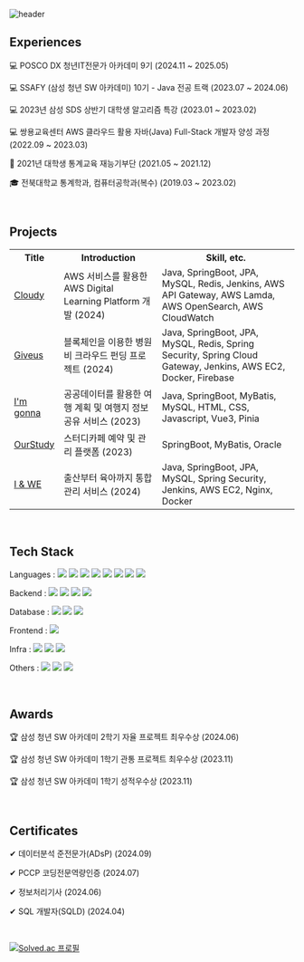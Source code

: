 <!-- 이모지 : https://gist.github.com/rxaviers/7360908 -->
<!-- 기술 뱃지 1 : https://github.com/Envoy-VC/awesome-badges -->
<!-- 기술 뱃지 2 : https://github.com/Ileriayo/markdown-badges -->

![header](https://capsule-render.vercel.app/api?type=venom&color=b7e0e2&height=160&section=header&text=jihyeon's%20github&fontSize=40)

## Experiences
💻 POSCO DX 청년IT전문가 아카데미 9기 (2024.11 ~ 2025.05) 

💻 SSAFY (삼성 청년 SW 아카데미) 10기 - Java 전공 트랙 (2023.07 ~ 2024.06) 

💻 2023년 삼성 SDS 상반기 대학생 알고리즘 특강 (2023.01 ~ 2023.02)  

💻 쌍용교육센터 AWS 클라우드 활용 자바(Java) Full-Stack 개발자 양성 과정 (2022.09 ~ 2023.03)

📌 2021년 대학생 통계교육 재능기부단 (2021.05 ~ 2021.12)

🎓 전북대학교 통계학과, 컴퓨터공학과(복수) (2019.03 ~ 2023.02) 

<br />

## Projects
<table>
  <tr>
    <th>Title</th>
    <th>Introduction</th>
    <th>Skill, etc.</th>
  </tr>
  <tr>
    <td><a href="https://github.com/aws-cloudy/cloudy">Cloudy</a></td>
    <td>AWS 서비스를 활용한 AWS Digital Learning Platform 개발 (2024) </td>
    <td>Java, SpringBoot, JPA, MySQL, Redis, Jenkins, AWS API Gateway, AWS  Lamda, AWS OpenSearch, AWS CloudWatch</td>
  </tr>  
  <tr>
    <td><a href="https://github.com/give-us/giveus">Giveus</a></td>
    <td>블록체인을 이용한 병원비 크라우드 펀딩 프로젝트 (2024) </td>
    <td>Java, SpringBoot, JPA, MySQL, Redis, Spring Security, Spring Cloud Gateway, Jenkins, AWS EC2, Docker, Firebase</td>
  </tr>
  <tr>
    <td><a href="https://github.com/SSAFY-imgonna">I'm gonna</a></td>
    <td>공공데이터를 활용한 여행 계획 및 여행지 정보 공유 서비스 (2023) </td>
    <td>Java, SpringBoot, MyBatis, MySQL, HTML, CSS, Javascript, Vue3, Pinia</td>
  </tr>
  <tr>
    <td><a href="https://github.com/seojihyeon99/ourstudy">OurStudy</a></td>
    <td>스터디카페 예약 및 관리 플랫폼 (2023) </td>
    <td>SpringBoot, MyBatis, Oracle</td>
  </tr>
  <tr>
    <td><a href="https://github.com/seojihyeon99/iandwe">I & WE</a></td>
    <td>출산부터 육아까지 통합 관리 서비스 (2024) </td>
    <td>Java, SpringBoot, JPA, MySQL, Spring Security, Jenkins, AWS EC2, Nginx, Docker</td>
  </tr>
</table>

<br />

## Tech Stack
Languages :
  <img src="https://img.shields.io/badge/Java-ED8B00?style=for-the-badge&logo=openjdk&logoColor=white"/>
  <img src="https://img.shields.io/badge/Python-3776AB?style=for-the-badge&logo=python&logoColor=white"/>
  <img src="https://img.shields.io/badge/R-276DC3?style=for-the-badge&logo=r&logoColor=white"/>
  <img src="https://img.shields.io/badge/C%2B%2B-00599C?style=for-the-badge&logo=c%2B%2B&logoColor=white"/>
  <img src="https://img.shields.io/badge/C-00599C?style=for-the-badge&logo=c&logoColor=white"/>
  <img src="https://img.shields.io/badge/JavaScript-F7DF1E?style=for-the-badge&logo=JavaScript&logoColor=white">
  <img src="https://img.shields.io/badge/HTML5-E34F26?style=for-the-badge&logo=HTML5&logoColor=white">
  <img src="https://img.shields.io/badge/CSS3-1572B6?style=for-the-badge&logo=CSS3&logoColor=white">

Backend : 
  <img src="https://img.shields.io/badge/Spring-6DB33F?style=for-the-badge&logo=spring&logoColor=white">
  <img src="https://img.shields.io/badge/springboot-6DB33F?style=for-the-badge&logo=springboot&logoColor=white">
  <img src="https://img.shields.io/badge/Spring Security-6DB33F?style=for-the-badge&logo=Spring Security&logoColor=white">
  <img src="https://img.shields.io/badge/Hibernate-59666C?style=for-the-badge&logo=Hibernate&logoColor=white">  
  
Database : 
  <img src="https://img.shields.io/badge/MySQL-4479A1?style=for-the-badge&logo=mysql&logoColor=white"/>
  <img src="https://img.shields.io/badge/Redis-DC382D?style=for-the-badge&logo=Redis&logoColor=white">
  <img src="https://img.shields.io/badge/Elasticsearch-005571?style=for-the-badge&logo=Elasticsearch&logoColor=white">
  
Frontend :
  <img src="https://img.shields.io/badge/Vue-4FC08D?style=for-the-badge&logo=Vue.js&logoColor=white"/>

Infra : 
  <img src="https://img.shields.io/badge/Nginx-009639?style=for-the-badge&logo=nginx&logoColor=white"/>
  <img src="https://img.shields.io/badge/Jenkins-D24939?style=for-the-badge&logo=Jenkins&logoColor=white"/>
  <img src="https://img.shields.io/badge/docker-%230db7ed.svg?style=for-the-badge&logo=docker&logoColor=white"/>

Others : 
  <img src="https://img.shields.io/badge/Git-F05032?style=for-the-badge&logo=git&logoColor=white"/>
  <img src="https://img.shields.io/badge/Jira-0052CC?style=for-the-badge&logo=jirasoftware&logoColor=white"/>
  <img src="https://img.shields.io/badge/Notion-000000?style=for-the-badge&logo=notion&logoColor=white"/>

<br />

## Awards
🏆 삼성 청년 SW 아카데미 2학기 자율 프로젝트 최우수상 (2024.06)  

🏆 삼성 청년 SW 아카데미 1학기 관통 프로젝트 최우수상 (2023.11)  

🏆 삼성 청년 SW 아카데미 1학기 성적우수상 (2023.11)  

<br />

## Certificates
✔ 데이터분석 준전문가(ADsP) (2024.09)

✔ PCCP 코딩전문역량인증 (2024.07)

✔ 정보처리기사 (2024.06)

✔ SQL 개발자(SQLD) (2024.04)

<br />

[![Solved.ac
프로필](http://mazassumnida.wtf/api/v2/generate_badge?boj=gy_hyeon)](https://solved.ac/gy_hyeon)
